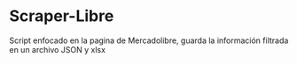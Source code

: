 # Scraper-Libre
Script enfocado en la pagina de Mercadolibre, guarda la información filtrada en un archivo JSON y xlsx
